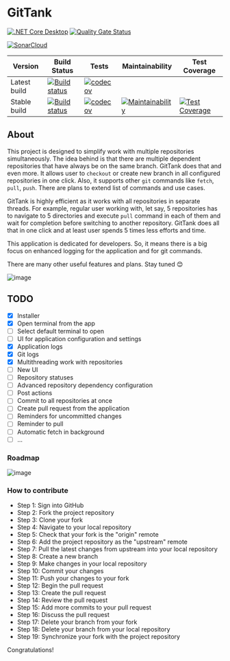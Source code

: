 # GitTank

[![.NET Core Desktop](https://github.com/Yuriy-Pelekh/GitTank/actions/workflows/dotnet-desktop.yml/badge.svg)](https://github.com/Yuriy-Pelekh/GitTank/actions/workflows/dotnet-desktop.yml)
[![Quality Gate Status](https://sonarcloud.io/api/project_badges/measure?project=Yuriy-Pelekh_GitTank&metric=alert_status)](https://sonarcloud.io/summary/new_code?id=Yuriy-Pelekh_GitTank)

[![SonarCloud](https://sonarcloud.io/images/project_badges/sonarcloud-white.svg)](https://sonarcloud.io/summary/new_code?id=Yuriy-Pelekh_GitTank)

Version | Build Status | Tests | Maintainability | Test Coverage
------------ | ------------- | ------------- | ------------- | -------------
Latest build | [![Build status](https://ci.appveyor.com/api/projects/status/a6t2412jpppsrern?svg=true)](https://ci.appveyor.com/project/Yuriy-Pelekh/gittank) | [![codecov](https://codecov.io/gh/Yuriy-Pelekh/GitTank/graph/badge.svg?token=3DFPOFMG80)](https://codecov.io/gh/Yuriy-Pelekh/GitTank) | |
Stable build | [![Build status](https://ci.appveyor.com/api/projects/status/a6t2412jpppsrern/branch/main?svg=true)](https://ci.appveyor.com/project/Yuriy-Pelekh/gittank/branch/main) | [![codecov](https://codecov.io/gh/Yuriy-Pelekh/GitTank/branch/main/graph/badge.svg?token=3DFPOFMG80)](https://codecov.io/gh/Yuriy-Pelekh/GitTank) | [![Maintainability](https://api.codeclimate.com/v1/badges/0051cc0a2ffddf2326fd/maintainability)](https://codeclimate.com/github/Yuriy-Pelekh/GitTank/maintainability) | [![Test Coverage](https://api.codeclimate.com/v1/badges/0051cc0a2ffddf2326fd/test_coverage)](https://codeclimate.com/github/Yuriy-Pelekh/GitTank/test_coverage)

## About
This project is designed to simplify work with multiple repositories simultaneously. The idea behind is that there are multiple dependent repositories that have always be on the same branch. GitTank does that and even more. It allows user to `checkout` or create new branch in all configured repositories in one click. Also, it supports other `git` commands like `fetch`, `pull`, `push`. There are plans to extend list of commands and use cases.

GitTank is highly efficient as it works with all repositories in separate threads. For example, regular user working with, let say, 5 repositories has to navigate to 5 directories and execute `pull` command in each of them and wait for completion before switching to another repository. GitTank does all that in one click and at least user spends 5 times less efforts and time.

This application is dedicated for developers. So, it means there is a big focus on enhanced logging for the application and for git commands.

There are many other useful features and plans. Stay tuned 😊

![image](https://user-images.githubusercontent.com/4256363/169288310-54338b69-9960-4073-984f-160796ce5ec9.png)

## TODO
- [x] Installer
- [x] Open terminal from the app 
- [ ] Select default terminal to open
- [ ] UI for application configuration and settings
- [x] Application logs
- [x] Git logs
- [x] Multithreading work with repositories
- [ ] New UI
- [ ] Repository statuses
- [ ] Advanced repository dependency configuration
- [ ] Post actions
- [ ] Commit to all repositories at once
- [ ] Create pull request from the application
- [ ] Reminders for uncommitted changes
- [ ] Reminder to pull
- [ ] Automatic fetch in background
- [ ] ...

### Roadmap
![image](https://user-images.githubusercontent.com/4256363/169280350-bee2c76d-5e2c-4e9e-9f7c-aa7d767e3051.png)

### How to contribute
- Step 1: Sign into GitHub
- Step 2: Fork the project repository
- Step 3: Clone your fork
- Step 4: Navigate to your local repository
- Step 5: Check that your fork is the "origin" remote
- Step 6: Add the project repository as the "upstream" remote
- Step 7: Pull the latest changes from upstream into your local repository
- Step 8: Create a new branch
- Step 9: Make changes in your local repository
- Step 10: Commit your changes
- Step 11: Push your changes to your fork
- Step 12: Begin the pull request
- Step 13: Create the pull request
- Step 14: Review the pull request
- Step 15: Add more commits to your pull request
- Step 16: Discuss the pull request
- Step 17: Delete your branch from your fork
- Step 18: Delete your branch from your local repository
- Step 19: Synchronize your fork with the project repository

Congratulations!

